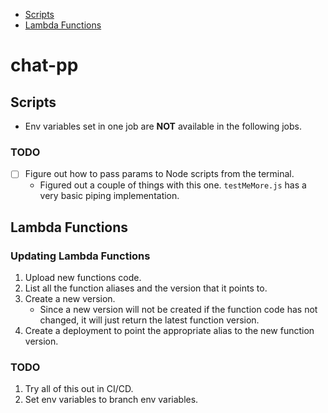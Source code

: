 - [Scripts](#scripts)<!-- no toc -->
- [Lambda Functions](#lambda-functions)

# chat-pp

## Scripts

- Env variables set in one job are **NOT** available in the following jobs.

### TODO

- [ ] Figure out how to pass params to Node scripts from the terminal.
  - Figured out a couple of things with this one. `testMeMore.js` has a very basic piping implementation.

## Lambda Functions

### Updating Lambda Functions

1. Upload new functions code.
2. List all the function aliases and the version that it points to.
3. Create a new version.
   - Since a new version will not be created if the function code has not changed, it will just return the latest function version.
4. Create a deployment to point the appropriate alias to the new function version.

### TODO

1. Try all of this out in CI/CD.
2. Set env variables to branch env variables.
